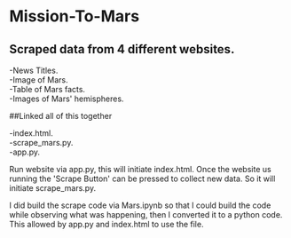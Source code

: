 # Mission-To-Mars

## Scraped data from 4 different websites.

-News Titles.   
-Image of Mars.    
-Table of Mars facts.     
-Images of Mars' hemispheres.     

##Linked all of this together

-index.html.    
-scrape_mars.py.    
-app.py.    


Run website via app.py, this will initiate index.html.  Once the website us running the 'Scrape Button' can be pressed to collect new data.  So it will initiate scrape_mars.py.   

I did build the scrape code via Mars.ipynb so that I could build the code while observing what was happening, then I converted it to a python code.  This allowed by  app.py and index.html to use the file.
